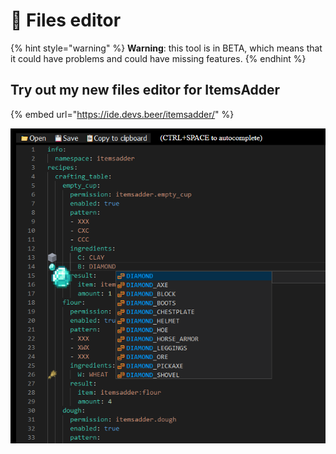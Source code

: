 # 📄 Files editor

{% hint style="warning" %}
**Warning**: this tool is in BETA, which means that it could have problems and could have missing features.
{% endhint %}

## Try out my new files editor for ItemsAdder

{% embed url="https://ide.devs.beer/itemsadder/" %}

![](<.gitbook/assets/image (14).png>)

